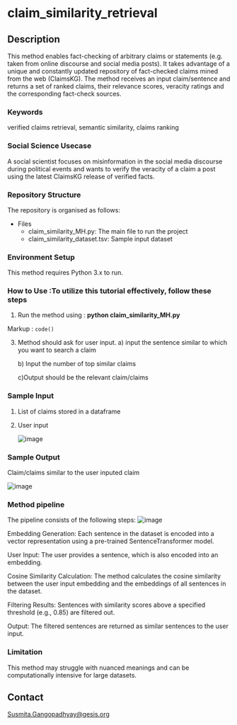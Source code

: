 # claim_similarity_retrieval

## Description
This method enables fact-checking of arbitrary claims or statements (e.g. taken from online discourse and social media posts). It takes advantage of a unique and constantly updated repository of fact-checked claims mined from the web (ClaimsKG). The method receives an input claim/sentence and returns a set of ranked claims, their relevance scores, veracity ratings and the corresponding fact-check sources.   

### Keywords
verified claims retrieval, semantic similarity, claims ranking

### Social Science Usecase

A social scientist focuses on misinformation in the social media discourse during political events and wants to verify the veracity of a claim a post using the latest ClaimsKG release of verified facts. 

### Repository Structure
The repository is organised as follows: 

* Files
  - claim_similarity_MH.py: The main file to run the project
  - claim_similarity_dataset.tsv: Sample input dataset


 

### Environment Setup
This method requires Python 3.x to run.

  

### How to Use :To utilize this tutorial effectively, follow these steps
1. Run the method using : **python claim_similarity_MH.py**
   
Markup :  `code()`
   
3. Method should ask for user input.
    a) input the sentence similar to which you want to search a claim

    b) Input the number of top similar claims
   

    c)Output should be the relevant claim/claims

   
### Sample Input 
1. List of claims stored in a dataframe
2. User input
   
   ![image](https://github.com/user-attachments/assets/6445c12f-4b67-406a-bed1-851192d74add)


### Sample Output
Claim/claims similar to the user inputed claim

  ![image](https://github.com/user-attachments/assets/eb1b2b97-98c9-446b-aa03-be7344fcc40f)


### Method pipeline

The pipeline consists of the following steps:
![image](https://github.com/user-attachments/assets/b7040304-6db7-4099-83ce-2d498a469f45)





Embedding Generation: Each sentence in the dataset is encoded into a vector representation using a pre-trained SentenceTransformer model.

User Input: The user provides a sentence, which is also encoded into an embedding.

Cosine Similarity Calculation: The method calculates the cosine similarity between the user input embedding and the embeddings of all sentences in the dataset.

Filtering Results: Sentences with similarity scores above a specified threshold (e.g., 0.85) are filtered out.

Output: The filtered sentences are returned as similar sentences to the user input.



### Limitation

This method may struggle with nuanced meanings and can be computationally intensive for large datasets.



## Contact
Susmita.Gangopadhyay@gesis.org


